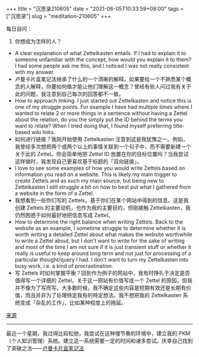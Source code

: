 +++
title = "沉思录210605"
date = "2021-06-05T10:33:59+08:00"
tags = ["沉思录"]
slug = "meditation-210605"
+++

每日自问：

1. 你想成为怎样的人？

- A clear explanation of what Zettelkasten entails. If I had to explain it to someone unfamiliar with the concept, how would you explain it to them? I had some people ask me this, and I noticed I was not really consistent with my answer.
- 卢曼卡片盒笔记法继承了什么的一个清晰的解释。如果要给一个不熟悉某个概念的人解释，你要如何做才能让他们理解这一概念？曾经有些人问过我有关于此的问题，我注意到自己每次的回答都不一致。
- How to approach linking. I just started out Zettelkasten and notice this is one of my struggle points. For example I have had multiple times where I wanted to relate 2 or more things in a sentence without having a Zettel about the relation, do you the simply put the ID behind the terms you want to relate? When I tried doing that, I found myself preferring title-based wiki links.
- 如何进行链接？我刚开始使用 Zettelkasten 注意到这是我犹豫之一。例如，我曾经多次想把两个或两个以上的事情关联到一个句子中，而不需要新建一个关于此的 Zettel。你会简单地把 Zettel ID 放置在你的目标位置吗？当我尝试这样做时，我发现自己更喜欢基于标题的「双向链接」。
- I love to see some examples of how you would write Zettels based on information you read on a website. This is likely my main trigger to create Zettels and as such my main source, but being new to Zettelkasten I still struggle a bit on how to best put what I gathered from a website in the form of a Zettel.
- 我想看到一些你们写的 Zettels，基于你们在某个网站中得到的信息。这是我创建 Zettels 的主要动机，也作为我的主要目的，但刚接触 Zettelkasten，我仍然困惑于如何最好地把信息写成 Zettel。
- How to determine the right balance when writing Zettels. Back to the website as an example, I sometime struggle to determine whether it is worth writing a detailed Zettel about what makes the website worthwhile to write a Zettel about, but I don't want to write for the sake of writing and most of the time I am not sure if it is just transient stuff or whether it really is useful to keep around long term and not just for processing of a particular thought/query I had. I don't want to turn my Zettelkasten into busy work, i.e. a kind of procrastination.
- 写 Zettels 时如何掌握平衡？回到作为例子的网站中，我有时挣扎于决定是否值得写一个详细的 Zettel，关于这一网站有价值写成一个 Zettel 的原因，但我并不像为了写而写。大多数时候，我不确定这些内容是短期有效还是长期有价值，而且并非为了处理特定我有的特定想法。我不想把我的 Zettelkasten 系统变成「杂乱的工作」，比如某种程度上的拖延。

[来源](https://forum.zettelkasten.de/discussion/comment/5925/#Comment_5925)

---

最近一个星期，我过得比较松弛，我尝试在这种慢节奏的环境中，建立我的 PKM（个人知识管理）系统。建立这一系统需要一定的时间和诸多尝试。庆幸自己找到了突破之法——[卢曼卡片盒笔记法](https://zettelkasten.de/introduction/zh/)
